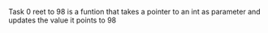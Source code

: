 Task 0 reet to 98 is a funtion that takes a pointer to an int as parameter and updates the value it points to 98
